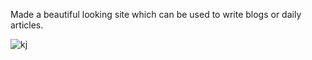 Made a beautiful looking site which can be used to write blogs or daily articles.

![kj](https://i1.lensdump.com/i/0ssMr1.png)
